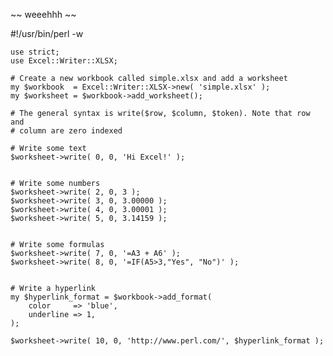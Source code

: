   ~~ weeehhh ~~
  
  #!/usr/bin/perl -w

    use strict;
    use Excel::Writer::XLSX;

    # Create a new workbook called simple.xlsx and add a worksheet
    my $workbook  = Excel::Writer::XLSX->new( 'simple.xlsx' );
    my $worksheet = $workbook->add_worksheet();

    # The general syntax is write($row, $column, $token). Note that row and
    # column are zero indexed

    # Write some text
    $worksheet->write( 0, 0, 'Hi Excel!' );


    # Write some numbers
    $worksheet->write( 2, 0, 3 );
    $worksheet->write( 3, 0, 3.00000 );
    $worksheet->write( 4, 0, 3.00001 );
    $worksheet->write( 5, 0, 3.14159 );


    # Write some formulas
    $worksheet->write( 7, 0, '=A3 + A6' );
    $worksheet->write( 8, 0, '=IF(A5>3,"Yes", "No")' );


    # Write a hyperlink
    my $hyperlink_format = $workbook->add_format(
        color     => 'blue',
        underline => 1,
    );

    $worksheet->write( 10, 0, 'http://www.perl.com/', $hyperlink_format );
